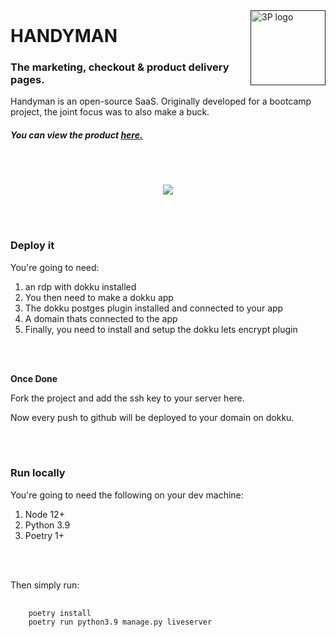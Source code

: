 <a href="">
    <img src="https://i.ibb.co/R0Z6gB4/logo.png" alt="3P logo" title="3P" align="right" height="120" />
</a>

<h1 style="margin-top:24px;"><b>HANDYMAN</b></h1>


<h3>The marketing, checkout & product delivery pages.</h3>

<p>
Handyman is an open-source SaaS. Originally developed for a bootcamp project, the joint focus was to also make a buck.
</p>

<h5>You can view the product <a href=''>here.</a></h5>

<br> </br>
<p align="center">
<img src="https://i.ibb.co/y4Tq4Qh/hero.png">
</p>

<br></br>
<h3><b>Deploy it</b></h3>

You're going to need:
<ol>
 <li>an rdp with dokku installed </li>
 <li> You then need to make a dokku app </li>
 <li>The dokku postges plugin installed and connected to your app</li>
 <li>A domain thats connected to the app </li>
 <li>Finally, you need to install and setup the dokku lets encrypt plugin</li>
 
 <br> </br>
</ol>
<b> Once Done</b>

Fork the project and add the ssh key to your server <a>here</a>.

Now every push to github will be deployed to your domain on dokku.

<br></br>
<h3><b>Run locally</b></h3>

You're going to need the following on your dev machine:

<ol>
    <li> Node 12+ </li>
    <li> Python 3.9 </li>
    <li> Poetry 1+ </li>


</ol>
    <br> </br>

Then simply run:

<pre>
    <code>
    poetry install
    poetry run python3.9 manage.py liveserver
    </code>
</pre>